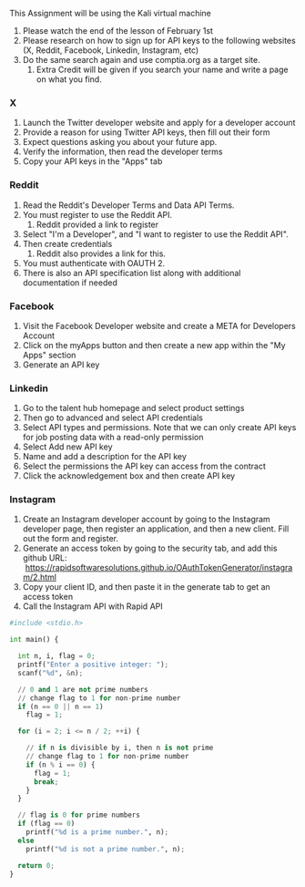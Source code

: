 This Assignment will be using the Kali virtual machine

1. Please watch the end of the lesson of February 1st
2. Please research on how to sign up for API keys to the following websites (X, Reddit, Facebook, Linkedin, Instagram, etc)
3. Do the same search again and use comptia.org as a target site.
    1. Extra Credit will be given if you search your name and write a page on what you find.

### X
1.  Launch the Twitter developer website and apply for a developer account
2. Provide a reason for using Twitter API keys, then fill out their form
3. Expect questions asking you about your future app.
4. Verify the information, then read the developer terms
5. Copy your API keys in the "Apps" tab

### Reddit
1. Read the Reddit's Developer Terms and Data API Terms.
2. You must register to use the Reddit API.
	1. Reddit provided a link to register
3. Select "I'm a Developer", and "I want to register to use the Reddit API". 
4. Then create credentials
	1. Reddit also provides a link for this.
5. You must authenticate with OAUTH 2.
6. There is also an API specification list along with additional documentation if needed

### Facebook
1. Visit the Facebook Developer website and create a META for Developers Account
2. Click on the myApps button and then create a new app within the "My Apps" section
3. Generate an API key

### Linkedin
1. Go to the talent hub homepage and select product settings
2. Then go to advanced and select API credentials
3. Select API types and permissions. Note that we can only create API keys for job posting data with a read-only permission
4. Select Add new API key
5. Name and add a description for the API key
6. Select the permissions the API key can access from the contract
7. Click the acknowledgement box and then create API key

### Instagram
1. Create an Instagram developer account by going to the Instagram developer page, then register an application, and then a new client. Fill out the form and register.
2. Generate an access token by going to the security tab, and add this github URL:  https://rapidsoftwaresolutions.github.io/OAuthTokenGenerator/instagram/2.html
3. Copy your client ID, and then paste it in the generate tab to get an access token
4. Call the Instagram API with Rapid API

``` python
#include <stdio.h>

int main() {

  int n, i, flag = 0;
  printf("Enter a positive integer: ");
  scanf("%d", &n);

  // 0 and 1 are not prime numbers
  // change flag to 1 for non-prime number
  if (n == 0 || n == 1)
    flag = 1;

  for (i = 2; i <= n / 2; ++i) {

    // if n is divisible by i, then n is not prime
    // change flag to 1 for non-prime number
    if (n % i == 0) {
      flag = 1;
      break;
    }
  }

  // flag is 0 for prime numbers
  if (flag == 0)
    printf("%d is a prime number.", n);
  else
    printf("%d is not a prime number.", n);

  return 0;
}
```


